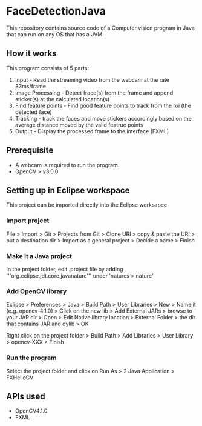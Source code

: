 # FaceDetectionJava

This repository contains source code of a Computer vision program in Java that can run on any OS that has a JVM.

## How it works
This program consists of 5 parts:
  1. Input - Read the streaming video from the webcam at the rate 33ms/frame.
  2. Image Processing - Detect frace(s) from the frame and append sticker(s) at the calculated location(s)
  3. Find feature points - Find good feature points to track from the roi (the detected face)
  4. Tracking - track the faces and move stickers accordingly based on the average distance moved by the valid featrue points
  5. Output - Display the processed frame to the interface (FXML)


## Prerequisite
* A webcam is required to run the program.
* OpenCV > v3.0.0

## Setting up in Eclipse workspace
This project can be imported directly into the Eclipse worksapce

### Import project
File > Import > Git > Projects from Git > Clone URI > copy & paste the URI > put a destination dir > Import as a general project > Decide a name > Finish

### Make it a Java project
In the project folder, edit .project file by adding '''org.eclipse.jdt.core.javanature''' under 'natures > nature'

### Add OpenCV library
Eclipse > Preferences > Java > Build Path > User Libraries > New > Name it (e.g. opencv-4.1.0) > Click on the new lib > Add External JARs > browse to your JAR dir > Open > Edit Native library location > External Folder > the dir that contains JAR and dylib > OK

Right click on the project folder > Build Path > Add Libraries > User Library > opencv-XXX > Finish

### Run the program
Select the project folder and click on Run As > 2 Java Application > FXHelloCV
  
## APIs used
* OpenCV4.1.0
* FXML
